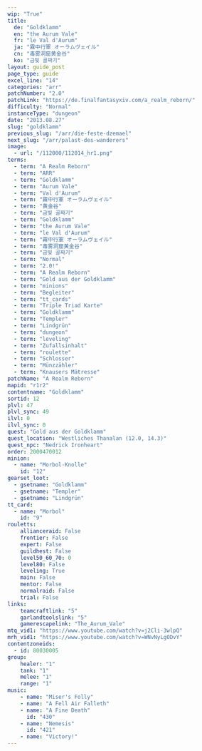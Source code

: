 ```yaml
---
wip: "True"
title:
  de: "Goldklamm"
  en: "the Aurum Vale"
  fr: "le Val d'Aurum"
  ja: "霧中行軍 オーラムヴェイル"
  cn: "毒雾洞窟黄金谷"
  ko: "금빛 골짜기"
layout: guide_post
page_type: guide
excel_line: "14"
categories: "arr"
patchNumber: "2.0"
patchLink: "https://de.finalfantasyxiv.com/a_realm_reborn/"
difficulty: "Normal"
instanceType: "dungeon"
date: "2013.08.27"
slug: "goldklamm"
previous_slug: "/arr/die-feste-dzemael"
next_slug: "/arr/palast-des-wanderers"
image:
  - url: "/112000/112014_hr1.png"
terms:
  - term: "A Realm Reborn"
  - term: "ARR"
  - term: "Goldklamm"
  - term: "Aurum Vale"
  - term: "Val d'Aurum"
  - term: "霧中行軍 オーラムヴェイル"
  - term: "黄金谷"
  - term: "금빛 골짜기"
  - term: "Goldklamm"
  - term: "the Aurum Vale"
  - term: "le Val d'Aurum"
  - term: "霧中行軍 オーラムヴェイル"
  - term: "毒雾洞窟黄金谷"
  - term: "금빛 골짜기"
  - term: "Normal"
  - term: "2.0!"
  - term: "A Realm Reborn"
  - term: "Gold aus der Goldklamm"
  - term: "minions"
  - term: "Begleiter"
  - term: "tt_cards"
  - term: "Triple Triad Karte"
  - term: "Goldklamm"
  - term: "Templer"
  - term: "Lindgrün"
  - term: "dungeon"
  - term: "leveling"
  - term: "Zufallsinhalt"
  - term: "roulette"
  - term: "Schlosser"
  - term: "Münzzähler"
  - term: "Knausers Mätresse"
patchName: "A Realm Reborn"
mapid: "r1r2"
contentname: "Goldklamm"
sortid: 12
plvl: 47
plvl_sync: 49
ilvl: 0
ilvl_sync: 0
quest: "Gold aus der Goldklamm"
quest_location: "Westliches Thanalan (12.0, 14.3)"
quest_npc: "Nedrick Ironheart"
order: 2000470012
minion:
  - name: "Morbol-Knolle"
    id: "12"
gearset_loot:
  - gsetname: "Goldklamm"
  - gsetname: "Templer"
  - gsetname: "Lindgrün"
tt_card:
  - name: "Morbol"
    id: "9"
rouletts:
    allianceraid: False
    frontier: False
    expert: False
    guildhest: False
    level50_60_70: 0
    level80: False
    leveling: True
    main: False
    mentor: False
    normalraid: False
    trial: False
links:
    teamcraftlink: "5"
    garlandtoolslink: "5"
    gamerescapelink: "The_Aurum_Vale"
mtq_vid1: "https://www.youtube.com/watch?v=j2Cli-3wlpQ"
mrh_vid1: "https://www.youtube.com/watch?v=WNvNyLgODvY"
contentzoneids:
  - id: 80030005
group:
    healer: "1"
    tank: "1"
    melee: "1"
    range: "1"
music:
    - name: "Miser's Folly"
    - name: "A Fell Air Falleth"
    - name: "A Fine Death"
      id: "430"
    - name: "Nemesis"
      id: "421"
    - name: "Victory!"
---
```

